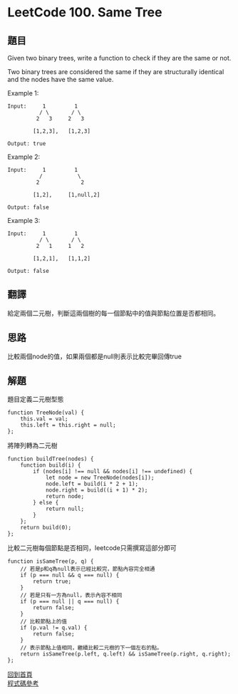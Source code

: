 # LeetCode 100. Same Tree

## 題目

Given two binary trees, write a function to check if they are the same or not.

Two binary trees are considered the same if they are structurally identical and the nodes have the same value.

Example 1:
```
Input:     1         1
          / \       / \
         2   3     2   3

        [1,2,3],   [1,2,3]

Output: true
```
Example 2:
```
Input:     1         1
          /           \
         2             2

        [1,2],     [1,null,2]

Output: false
```  
Example 3:
```
Input:     1         1
          / \       / \
         2   1     1   2

        [1,2,1],   [1,1,2]

Output: false
```  


## 翻譯

給定兩個二元樹，判斷這兩個樹的每一個節點中的值與節點位置是否都相同。

## 思路

比較兩個node的值，如果兩個都是null則表示比較完畢回傳true

## 解題

題目定義二元樹型態
```
function TreeNode(val) {
    this.val = val;
    this.left = this.right = null;
};
```
將陣列轉為二元樹
```
function buildTree(nodes) {
    function build(i) {
        if (nodes[i] !== null && nodes[i] !== undefined) {
            let node = new TreeNode(nodes[i]);
            node.left = build(i * 2 + 1);
            node.right = build((i + 1) * 2);
            return node;
        } else {
            return null;
        }
    };
    return build(0);
};
```
比較二元樹每個節點是否相同，leetcode只需撰寫這部分即可
```
function isSameTree(p, q) {
    // 若是p和q為null表示已經比較完，節點內容完全相通
    if (p === null && q === null) {
        return true;
    }
    // 若是只有一方為null，表示內容不相同
    if (p === null || q === null) {
        return false;
    }
    // 比較節點上的值
    if (p.val != q.val) {
        return false;
    }
    // 表示節點上值相同，繼續比較二元樹的下一個左右的點。
    return isSameTree(p.left, q.left) && isSameTree(p.right, q.right);
};
```

[回到首頁](../../README.md)  
[程式碼參考](scripts/index.js)
